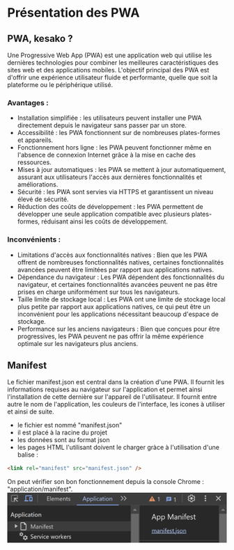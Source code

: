 # Présentation des PWA

## PWA, kesako ?

Une Progressive Web App (PWA) est une application web qui utilise les dernières technologies pour combiner les meilleures caractéristiques des sites web et des applications mobiles. L'objectif principal des PWA est d'offrir une expérience utilisateur fluide et performante, quelle que soit la plateforme ou le périphérique utilisé.

### Avantages :

- Installation simplifiée : les utilisateurs peuvent installer une PWA directement depuis le navigateur sans passer par un store.
- Accessibilité : les PWA fonctionnent sur de nombreuses plates-formes et appareils.
- Fonctionnement hors ligne : les PWA peuvent fonctionner même en l'absence de connexion Internet grâce à la mise en cache des ressources.
- Mises à jour automatiques : les PWA se mettent à jour automatiquement, assurant aux utilisateurs l'accès aux dernières fonctionnalités et améliorations.
- Sécurité : les PWA sont servies via HTTPS et garantissent un niveau élevé de sécurité.
- Réduction des coûts de développement : les PWA permettent de développer une seule application compatible avec plusieurs plates-formes, réduisant ainsi les coûts de développement.

### Inconvénients :

- Limitations d'accès aux fonctionnalités natives : Bien que les PWA offrent de nombreuses fonctionnalités natives, certaines fonctionnalités avancées peuvent être limitées par rapport aux applications natives.
- Dépendance du navigateur : Les PWA dépendent des fonctionnalités du navigateur, et certaines fonctionnalités avancées peuvent ne pas être prises en charge uniformément sur tous les navigateurs.
- Taille limite de stockage local : Les PWA ont une limite de stockage local plus petite par rapport aux applications natives, ce qui peut être un inconvénient pour les applications nécessitant beaucoup d'espace de stockage.
- Performance sur les anciens navigateurs : Bien que conçues pour être progressives, les PWA peuvent ne pas offrir la même expérience optimale sur les navigateurs plus anciens.

## Manifest

Le fichier manifest.json est central dans la création d'une PWA. Il fournit les informations requises au navigateur sur l'application et permet ainsi l'installation de cette dernière sur l'appareil de l'utilisateur.
Il fournit entre autre le nom de l'application, les couleurs de l'interface, les icones à utiliser et ainsi de suite.

- le fichier est nommé "manifest.json"
- il est placé à la racine du projet
- les données sont au format json
- les pages HTML l'utilisant doivent le charger gràce à l'utilisation d'une balise :

```html
<link rel="manifest" src="manifest.json" />
```

On peut vérifier son bon fonctionnement depuis la console Chrome : "application/manifest".
![Chrome console, manifest](/images/manifest_chrome_console.png)
